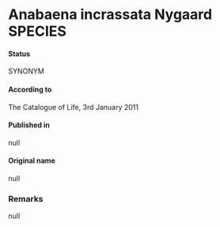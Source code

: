 # Anabaena incrassata Nygaard SPECIES

#### Status
SYNONYM

#### According to
The Catalogue of Life, 3rd January 2011

#### Published in
null

#### Original name
null

### Remarks
null